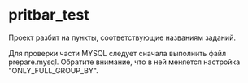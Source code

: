 # pritbar_test

Проект разбит на пункты, соответствующие названиям заданий.

Для проверки части MYSQL следует сначала выполнить файл prepare.mysql.
Обратите внимание, что в ней меняется настройка "ONLY_FULL_GROUP_BY".
